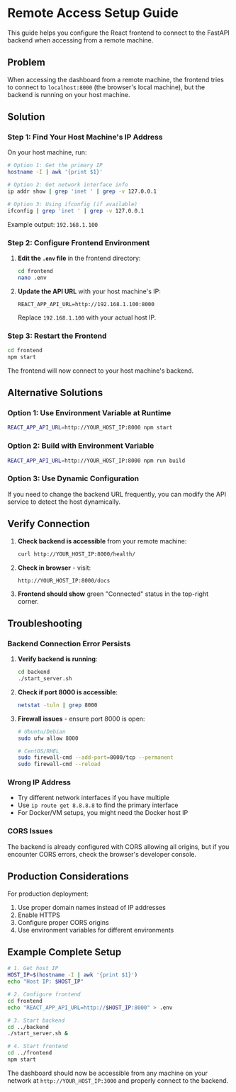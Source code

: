 # Remote Access Setup Guide

This guide helps you configure the React frontend to connect to the FastAPI backend when accessing from a remote machine.

## Problem
When accessing the dashboard from a remote machine, the frontend tries to connect to `localhost:8000` (the browser's local machine), but the backend is running on your host machine.

## Solution

### Step 1: Find Your Host Machine's IP Address

On your host machine, run:
```bash
# Option 1: Get the primary IP
hostname -I | awk '{print $1}'

# Option 2: Get network interface info
ip addr show | grep 'inet ' | grep -v 127.0.0.1

# Option 3: Using ifconfig (if available)
ifconfig | grep 'inet ' | grep -v 127.0.0.1
```

Example output: `192.168.1.100`

### Step 2: Configure Frontend Environment

1. **Edit the `.env` file** in the frontend directory:
   ```bash
   cd frontend
   nano .env
   ```

2. **Update the API URL** with your host machine's IP:
   ```env
   REACT_APP_API_URL=http://192.168.1.100:8000
   ```
   Replace `192.168.1.100` with your actual host IP.

### Step 3: Restart the Frontend

```bash
cd frontend
npm start
```

The frontend will now connect to your host machine's backend.

## Alternative Solutions

### Option 1: Use Environment Variable at Runtime
```bash
REACT_APP_API_URL=http://YOUR_HOST_IP:8000 npm start
```

### Option 2: Build with Environment Variable
```bash
REACT_APP_API_URL=http://YOUR_HOST_IP:8000 npm run build
```

### Option 3: Use Dynamic Configuration
If you need to change the backend URL frequently, you can modify the API service to detect the host dynamically.

## Verify Connection

1. **Check backend is accessible** from your remote machine:
   ```bash
   curl http://YOUR_HOST_IP:8000/health/
   ```

2. **Check in browser** - visit:
   ```
   http://YOUR_HOST_IP:8000/docs
   ```

3. **Frontend should show** green "Connected" status in the top-right corner.

## Troubleshooting

### Backend Connection Error Persists
1. **Verify backend is running**:
   ```bash
   cd backend
   ./start_server.sh
   ```

2. **Check if port 8000 is accessible**:
   ```bash
   netstat -tuln | grep 8000
   ```

3. **Firewall issues** - ensure port 8000 is open:
   ```bash
   # Ubuntu/Debian
   sudo ufw allow 8000
   
   # CentOS/RHEL
   sudo firewall-cmd --add-port=8000/tcp --permanent
   sudo firewall-cmd --reload
   ```

### Wrong IP Address
- Try different network interfaces if you have multiple
- Use `ip route get 8.8.8.8` to find the primary interface
- For Docker/VM setups, you might need the Docker host IP

### CORS Issues
The backend is already configured with CORS allowing all origins, but if you encounter CORS errors, check the browser's developer console.

## Production Considerations

For production deployment:
1. Use proper domain names instead of IP addresses
2. Enable HTTPS
3. Configure proper CORS origins
4. Use environment variables for different environments

## Example Complete Setup

```bash
# 1. Get host IP
HOST_IP=$(hostname -I | awk '{print $1}')
echo "Host IP: $HOST_IP"

# 2. Configure frontend
cd frontend
echo "REACT_APP_API_URL=http://$HOST_IP:8000" > .env

# 3. Start backend
cd ../backend
./start_server.sh &

# 4. Start frontend
cd ../frontend
npm start
```

The dashboard should now be accessible from any machine on your network at `http://YOUR_HOST_IP:3000` and properly connect to the backend.